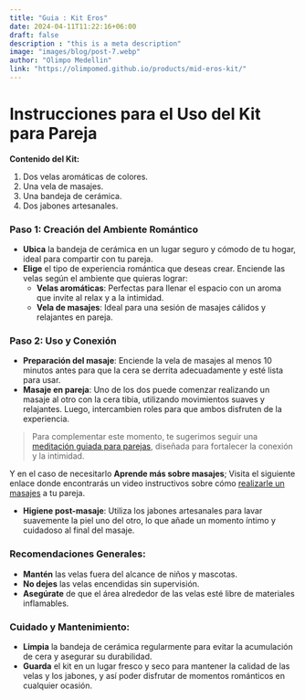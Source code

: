 ```yaml
---
title: "Guia : Kit Eros"
date: 2024-04-11T11:22:16+06:00
draft: false
description : "this is a meta description"
image: "images/blog/post-7.webp"
author: "Olimpo Medellin"
link: "https://olimpomed.github.io/products/mid-eros-kit/"
---
```


# Instrucciones para el Uso del Kit para Pareja

**Contenido del Kit:**
1. Dos velas aromáticas de colores.
2. Una vela de masajes.
3. Una bandeja de cerámica.
4. Dos jabones artesanales.

### Paso 1: Creación del Ambiente Romántico
- **Ubica** la bandeja de cerámica en un lugar seguro y cómodo de tu hogar, ideal para compartir con tu pareja.
- **Elige** el tipo de experiencia romántica que deseas crear. Enciende las velas según el ambiente que quieras lograr:
  - **Velas aromáticas**: Perfectas para llenar el espacio con un aroma que invite al relax y a la intimidad.
  - **Vela de masajes**: Ideal para una sesión de masajes cálidos y relajantes en pareja.

### Paso 2: Uso y Conexión
- **Preparación del masaje**: Enciende la vela de masajes al menos 10 minutos antes para que la cera se derrita adecuadamente y esté lista para usar.
- **Masaje en pareja**: Uno de los dos puede comenzar realizando un masaje al otro con la cera tibia, utilizando movimientos suaves y relajantes. Luego, intercambien roles para que ambos disfruten de la experiencia.

> Para complementar este momento, te sugerimos seguir una [meditación guiada para parejas](https://www.youtube.com/watch?v=4E4xl87Dcr8&t=17s), diseñada para fortalecer la conexión y la intimidad.

Y en el caso de necesitarlo **Aprende más sobre masajes**; Visita el siguiente enlace donde encontrarás un video instructivos sobre cómo [realizarle un masajes](https://www.youtube.com/watch?v=QRSf1nyrxls) a tu pareja.

- **Higiene post-masaje**: Utiliza los jabones artesanales para lavar suavemente la piel uno del otro, lo que añade un momento íntimo y cuidadoso al final del masaje.

### Recomendaciones Generales:
- **Mantén** las velas fuera del alcance de niños y mascotas.
- **No dejes** las velas encendidas sin supervisión.
- **Asegúrate** de que el área alrededor de las velas esté libre de materiales inflamables.

### Cuidado y Mantenimiento:
- **Limpia** la bandeja de cerámica regularmente para evitar la acumulación de cera y asegurar su durabilidad.
- **Guarda** el kit en un lugar fresco y seco para mantener la calidad de las velas y los jabones, y así poder disfrutar de momentos románticos en cualquier ocasión.
